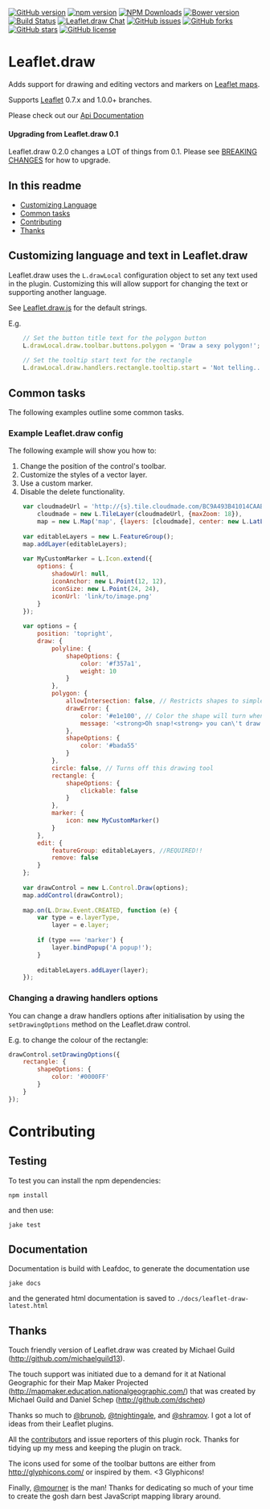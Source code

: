 [![GitHub version](http://badge.fury.io/gh/Leaflet%2Fleaflet.draw.svg)](http://badge.fury.io/gh/Leaflet%2Fleaflet.draw)
[![npm version](http://badge.fury.io/js/leaflet-draw.svg)](http://badge.fury.io/js/leaflet-draw)
[![NPM Downloads](http://img.shields.io/npm/dt/leaflet-draw.svg)](http://www.npmjs.com/package/leaflet-draw)
[![Bower version](http://badge.fury.io/bo/leaflet.draw.svg)](http://badge.fury.io/bo/leaflet.draw)
[![Build Status](http://travis-ci.org/Leaflet/Leaflet.draw.svg?branch=master)](http://travis-ci.org/Leaflet/Leaflet.draw)
[![Leaflet.draw Chat](http://badges.gitter.im/Leaflet/Leaflet.draw.svg)](http://gitter.im/Leaflet/Leaflet.draw?utm_source=badge&utm_medium=badge&utm_campaign=pr-badge&utm_content=badge)
[![GitHub issues](http://img.shields.io/github/issues/Leaflet/Leaflet.draw.svg)](http://github.com/Leaflet/Leaflet.draw/issues)
[![GitHub forks](http://img.shields.io/github/forks/Leaflet/Leaflet.draw.svg)](http://github.com/Leaflet/Leaflet.draw/network)
[![GitHub stars](http://img.shields.io/github/stars/Leaflet/Leaflet.draw.svg)](http://github.com/Leaflet/Leaflet.draw/stargazers)
[![GitHub license](http://img.shields.io/badge/license-MIT-blue.svg)](http://raw.githubusercontent.com/Leaflet/Leaflet.draw/master/MIT-LICENSE.md)

# Leaflet.draw
Adds support for drawing and editing vectors and markers on [Leaflet maps](http://github.com/Leaflet/Leaflet).

Supports [Leaflet](http://github.com/Leaflet/Leaflet/releases) 0.7.x and 1.0.0+ branches.

Please check out our [Api Documentation](http://leaflet.github.io/Leaflet.draw/docs/leaflet-draw-latest.html)

#### Upgrading from Leaflet.draw 0.1

Leaflet.draw 0.2.0 changes a LOT of things from 0.1. Please see [BREAKING CHANGES](http://github.com/Leaflet/Leaflet.draw/blob/master/BREAKINGCHANGES.md) for how to upgrade.

## In this readme

- [Customizing Language](#customizing-language-and-text-in-leafletdraw)
- [Common tasks](#common-tasks)
- [Contributing](#contributing)
- [Thanks](#thanks)

## Customizing language and text in Leaflet.draw

Leaflet.draw uses the `L.drawLocal` configuration object to set any text used in the plugin. Customizing this will allow support for changing the text or supporting another language.

See [Leaflet.draw.js](http://github.com/Leaflet/Leaflet.draw/blob/master/src/Leaflet.draw.js) for the default strings.

E.g.

```js
    // Set the button title text for the polygon button
    L.drawLocal.draw.toolbar.buttons.polygon = 'Draw a sexy polygon!';
    
    // Set the tooltip start text for the rectangle
    L.drawLocal.draw.handlers.rectangle.tooltip.start = 'Not telling...';
```

## Common tasks

The following examples outline some common tasks.

### Example Leaflet.draw config

The following example will show you how to:

1. Change the position of the control's toolbar.
2. Customize the styles of a vector layer.
3. Use a custom marker.
4. Disable the delete functionality.

```js
    var cloudmadeUrl = 'http://{s}.tile.cloudmade.com/BC9A493B41014CAABB98F0471D759707/997/256/{z}/{x}/{y}.png',
        cloudmade = new L.TileLayer(cloudmadeUrl, {maxZoom: 18}),
        map = new L.Map('map', {layers: [cloudmade], center: new L.LatLng(-37.7772, 175.2756), zoom: 15 });
    
    var editableLayers = new L.FeatureGroup();
    map.addLayer(editableLayers);
    
    var MyCustomMarker = L.Icon.extend({
        options: {
            shadowUrl: null,
            iconAnchor: new L.Point(12, 12),
            iconSize: new L.Point(24, 24),
            iconUrl: 'link/to/image.png'
        }
    });
    
    var options = {
        position: 'topright',
        draw: {
            polyline: {
                shapeOptions: {
                    color: '#f357a1',
                    weight: 10
                }
            },
            polygon: {
                allowIntersection: false, // Restricts shapes to simple polygons
                drawError: {
                    color: '#e1e100', // Color the shape will turn when intersects
                    message: '<strong>Oh snap!<strong> you can\'t draw that!' // Message that will show when intersect
                },
                shapeOptions: {
                    color: '#bada55'
                }
            },
            circle: false, // Turns off this drawing tool
            rectangle: {
                shapeOptions: {
                    clickable: false
                }
            },
            marker: {
                icon: new MyCustomMarker()
            }
        },
        edit: {
            featureGroup: editableLayers, //REQUIRED!!
            remove: false
        }
    };
    
    var drawControl = new L.Control.Draw(options);
    map.addControl(drawControl);
    
    map.on(L.Draw.Event.CREATED, function (e) {
        var type = e.layerType,
            layer = e.layer;
    
        if (type === 'marker') {
            layer.bindPopup('A popup!');
        }
    
        editableLayers.addLayer(layer);
    });
```

### Changing a drawing handlers options

You can change a draw handlers options after initialisation by using the `setDrawingOptions` method on the Leaflet.draw control.

E.g. to change the colour of the rectangle:

```js
drawControl.setDrawingOptions({
    rectangle: {
    	shapeOptions: {
        	color: '#0000FF'
        }
    }
});
```

# Contributing
 
## Testing

To test you can install the npm dependencies:

    npm install

and then use:

    jake test

## Documentation

Documentation is build with Leafdoc, to generate the documentation use

    jake docs

and the generated html documentation is saved to `./docs/leaflet-draw-latest.html`

## Thanks

Touch friendly version of Leaflet.draw was created by Michael Guild (http://github.com/michaelguild13).

The touch support was initiated due to a demand for it at National Geographic for their Map Maker Projected (http://mapmaker.education.nationalgeographic.com/) that was created by Michael Guild and Daniel Schep (http://github.com/dschep)

Thanks so much to [@brunob](http://github.com/brunob), [@tnightingale](http://github.com/tnightingale), and [@shramov](http://github.com/shramov). I got a lot of ideas from their Leaflet plugins.

All the [contributors](http://github.com/Leaflet/Leaflet.draw/graphs/contributors) and issue reporters of this plugin rock. Thanks for tidying up my mess and keeping the plugin on track.

The icons used for some of the toolbar buttons are either from http://glyphicons.com/ or inspired by them. <3 Glyphicons!

Finally, [@mourner](http://github.com/mourner) is the man! Thanks for dedicating so much of your time to create the gosh darn best JavaScript mapping library around.
